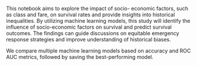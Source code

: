 This notebook aims to explore the impact of socio- economic factors, such as class and fare, on survival rates and provide insights into historical inequalities. By utilizing machine learning models, this study will identify the influence of socio-economic factors on survival and predict survival outcomes. The findings can guide discussions on equitable emergency response strategies and improve understanding of historical biases.

We compare multiple machine learning models based on accuracy and ROC AUC metrics, followed by saving the best-performing model.

